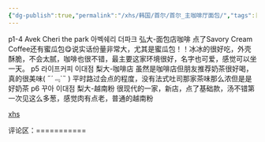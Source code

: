 ```yaml
---
{"dg-publish":true,"permalink":"/xhs/韩国/首尔/首尔_主咖啡厅面包/","tags":["rednote","首尔"],"created":"2025-03-17T22:58:55.248+08:00","updated":"2025-03-20T22:46:14.832+08:00"}
---
```


 

p1-4 Avek Cheri the park 아벡쉐리 더파크
弘大-面包店咖啡 点了Savory Cream Coffee还有蜜瓜包😋说实话份量非常大，尤其是蜜瓜包！！冰冰的很好吃，外壳酥脆，不会太腻，咖啡也很不错，最主要这家环境很好，名字也可爱，感觉可以坐一天。
p5 라이프커피 이대점
梨大-咖啡店 虽然是咖啡店但朋友推荐奶茶很好喝，真的很美味( ﻿˶﻿´﹃`˵﻿ ) 平时路过会点的程度，没有法式吐司那家茶味那么浓但是是好奶茶
p6 꾸아 이대점
梨大-越南粉 很现代的一家，新店，点了基础款，汤不错第一次见这么多葱，感觉肉有点老，普通的越南粉

[xhs](https://www.xiaohongshu.com/explore/672a63f2000000001d038f3b?xsec_token=ABD3ui-4sBoQI1Ae4AKTfOp36Wd9ljyHusGbjNmpIE6Yg=&xsec_source=pc_user)

评论区：===========

